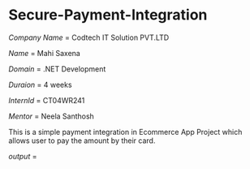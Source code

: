 # Secure-Payment-Integration

*Company Name* = Codtech IT Solution PVT.LTD

*Name* = Mahi Saxena

*Domain* = .NET Development

*Duraion* = 4 weeks 

*InternId* = CT04WR241

*Mentor* = Neela Santhosh

This is a simple payment integration in Ecommerce App Project which allows user to pay the amount by their card.

*output* = 
